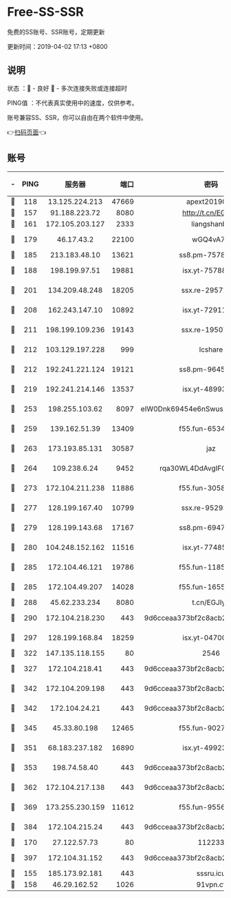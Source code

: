 # Free-SS-SSR

免费的SS账号、SSR账号，定期更新

更新时间：2019-04-02 17:13 +0800

## 说明

状态     ：🙂 - 良好 🙁 - 多次连接失败或连接超时

PING值   ：不代表真实使用中的速度，仅供参考。

账号兼容SS、SSR，你可以自由在两个软件中使用。

👉[扫码页面](https://liesauer.github.io/Free-SS-SSR/)👈

## 账号

|-|PING|服务器|端口|密码|加密方式|区域|
|:----:|:----:|:-----:|-----:|:----:|:----:|:----:|
|🙂|118|13.125.224.213|47669|apext2019001|chacha20|KR|
|🙂|157|91.188.223.72|8080|http://t.cn/EGJIyrl|rc4-md5|RU|
|🙂|161|172.105.203.127|2333|liangshanbo|chacha20|JP|
|🙂|179|46.17.43.2|22100|wGQ4vA7D|aes-256-gcm|RU|
|🙂|185|213.183.48.10|13621|ss8.pm-75785844|rc4-md5|RU|
|🙂|188|198.199.97.51|19881|isx.yt-75788519|aes-256-cfb|US|
|🙂|201|134.209.48.248|18205|ssx.re-29572798|aes-256-cfb|US|
|🙂|208|162.243.147.10|10892|isx.yt-72911637|aes-256-cfb|US|
|🙂|211|198.199.109.236|19143|ssx.re-19507417|aes-256-cfb|US|
|🙂|212|103.129.197.228|999|lcshare|aes-256-cfb|US|
|🙂|212|192.241.221.124|19121|ss8.pm-96452968|aes-256-cfb|US|
|🙂|219|192.241.214.146|13537|isx.yt-48993541|aes-256-cfb|US|
|🙂|253|198.255.103.62|8097|eIW0Dnk69454e6nSwuspv9DmS201tQ0D|aes-256-cfb|US|
|🙂|259|139.162.51.39|13409|f55.fun-65348713|aes-256-cfb|SG|
|🙂|263|173.193.85.131|30587|jaz|aes-256-cfb|US|
|🙂|264|109.238.6.24|9452|rqa30WL4DdAvgIFG6Fs3znzTa|aes-256-cfb|FR|
|🙂|273|172.104.211.238|11886|f55.fun-30589082|aes-256-cfb|US|
|🙂|277|128.199.167.40|10799|ssx.re-95293945|aes-256-cfb|SG|
|🙂|279|128.199.143.68|17167|ss8.pm-69475230|aes-256-cfb|SG|
|🙂|280|104.248.152.162|11516|isx.yt-77485292|aes-256-cfb|SG|
|🙂|285|172.104.46.121|19786|f55.fun-11854129|aes-256-cfb|SG|
|🙂|285|172.104.49.207|14028|f55.fun-16558958|aes-256-cfb|SG|
|🙂|288|45.62.233.234|8080|t.cn/EGJIyrl|rc4-md5|CA|
|🙂|290|172.104.218.230|443|9d6cceaa373bf2c8acb22e60b6a58be6|aes-256-cfb|US|
|🙂|297|128.199.168.84|18259|isx.yt-04700697|aes-256-cfb|SG|
|🙂|322|147.135.118.155|80|2546|chacha20|US|
|🙂|327|172.104.218.41|443|9d6cceaa373bf2c8acb22e60b6a58be6|aes-256-cfb|US|
|🙂|342|172.104.209.198|443|9d6cceaa373bf2c8acb22e60b6a58be6|aes-256-cfb|US|
|🙂|342|172.104.24.21|443|9d6cceaa373bf2c8acb22e60b6a58be6|aes-256-cfb|US|
|🙂|345|45.33.80.198|12465|f55.fun-90274563|aes-256-cfb|US|
|🙂|351|68.183.237.182|16890|isx.yt-49923766|aes-256-cfb|SG|
|🙂|353|198.74.58.40|443|9d6cceaa373bf2c8acb22e60b6a58be6|aes-256-cfb|US|
|🙂|362|172.104.217.138|443|9d6cceaa373bf2c8acb22e60b6a58be6|aes-256-cfb|US|
|🙂|369|173.255.230.159|11612|f55.fun-95562251|aes-256-cfb|US|
|🙂|384|172.104.215.24|443|9d6cceaa373bf2c8acb22e60b6a58be6|aes-256-cfb|US|
|🙂|170|27.122.57.73|80|112233|chacha20|HK|
|🙂|397|172.104.31.152|443|9d6cceaa373bf2c8acb22e60b6a58be6|aes-256-cfb|US|
|🙁|155|185.173.92.181|443|sssru.icu|rc4-md5|RU|
|🙁|158|46.29.162.52|1026|91vpn.cf|rc4-md5|RU|
